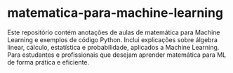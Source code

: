 # matematica-para-machine-learning
Este repositório contém anotações de aulas de matemática para Machine Learning e exemplos de código Python. Inclui explicações sobre álgebra linear, cálculo, estatística e probabilidade, aplicados a  Machine Learning. Para estudantes e profissionais que desejam aprender matemática para ML de forma prática e eficiente.
